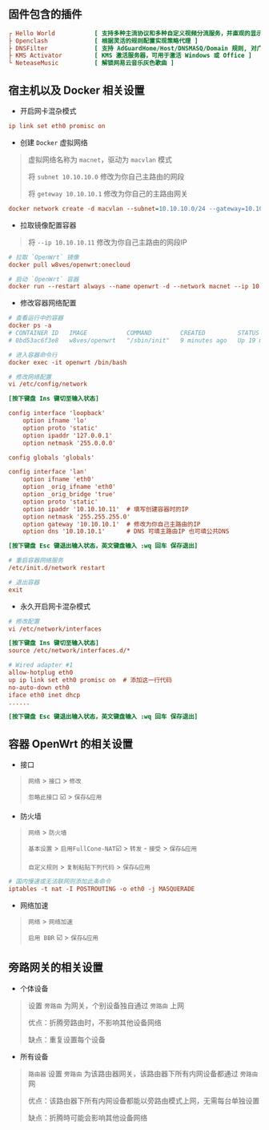 
## 固件包含的插件
```ini
┌ Hello World           [ 支持多种主流协议和多种自定义视频分流服务，并直观的显示节点信息 ]  
├ Openclash             [ 根据灵活的规则配置实现策略代理 ]
├ DNSFilter             [ 支持 AdGuardHome/Host/DNSMASQ/Domain 规则, 对广告进行过滤 ]
├ KMS Activator         [ KMS 激活服务器，可用于激活 Windows 或 Office ]  
└ NeteaseMusic          [ 解锁网易云音乐灰色歌曲 ]
```




## 宿主机以及 Docker 相关设置
- 开启网卡混杂模式
```ini
ip link set eth0 promisc on
```
- 创建 `Docker` 虚拟网络  

> 虚拟网络名称为 `macnet`，驱动为 `macvlan` 模式  
> 
> 将 `subnet 10.10.10.0`  修改为你自己主路由的网段  
> 
> 将 `geteway 10.10.10.1` 修改为你自己的主路由网关
```ini
docker network create -d macvlan --subnet=10.10.10.0/24 --gateway=10.10.10.1 -o parent=eth0 macnet
```

- 拉取镜像配置容器
> 将 `--ip 10.10.10.11` 修改为你自己主路由的网段IP
```ini
# 拉取 `OpenWrt` 镜像
docker pull w8ves/openwrt:onecloud

# 启动 `OpenWrt` 容器
docker run --restart always --name openwrt -d --network macnet --ip 10.10.10.11 --privileged w8ves/openwrt:onecloud /sbin/init
```

- 修改容器网络配置
```ini
# 查看运行中的容器
docker ps -a
# CONTAINER ID   IMAGE           COMMAND        CREATED         STATUS        PORTS     NAMES
# 0bd53ac6f3e8   w8ves/openwrt   "/sbin/init"   9 minutes ago   Up 19 minutes           openwrt

# 进入容器命令行
docker exec -it openwrt /bin/bash

# 修改网络配置
vi /etc/config/network
```
```ini
[按下键盘 Ins 键切至输入状态]

config interface 'loopback'
	option ifname 'lo'
	option proto 'static'
	option ipaddr '127.0.0.1'
	option netmask '255.0.0.0'

config globals 'globals'

config interface 'lan'
	option ifname 'eth0'
	option _orig_ifname 'eth0'
	option _orig_bridge 'true'
	option proto 'static'
	option ipaddr '10.10.10.11'  # 填写创建容器时的IP
	option netmask '255.255.255.0'
	option gateway '10.10.10.1'  # 修改为你自己主路由的IP
	option dns '10.10.10.1'      # DNS 可填主路由IP 也可填公共DNS

[按下键盘 Esc 键退出输入状态，英文键盘输入 :wq 回车 保存退出]
```
```ini
# 重启容器网络服务
/etc/init.d/network restart

# 退出容器
exit
```

- 永久开启网卡混杂模式
```ini
# 修改配置
vi /etc/network/interfaces
```
```ini
[按下键盘 Ins 键切至输入状态]
source /etc/network/interfaces.d/*

# Wired adapter #1
allow-hotplug eth0
up ip link set eth0 promisc on  # 添加这一行代码
no-auto-down eth0
iface eth0 inet dhcp
......

[按下键盘 Esc 键退出输入状态，英文键盘输入 :wq 回车 保存退出]
```

## 容器 OpenWrt 的相关设置

- 接口

> `网络` > `接口` > `修改`  
> 
> `忽略此接口` ☑️ > `保存&应用` 

- 防火墙

> `网络` > `防火墙`  
> 
> `基本设置` > `启用FullCone-NAT`☑️ > `转发` - `接受`  > `保存&应用`  
> 
>  `自定义规则` >  `复制粘贴下列代码` > `保存&应用` 
```ini
# 国内慢速或无法联网则添加此条命令
iptables -t nat -I POSTROUTING -o eth0 -j MASQUERADE
```

- 网络加速

> `网络` > `网络加速`  
> 
> `启用 BBR` ☑️ > `保存&应用` 


## 旁路网关的相关设置

- 个体设备 

> 设置 `旁路由` 为网关，个别设备独自通过 `旁路由` 上网
> 
> 优点：折腾旁路由时，不影响其他设备网络  
> 
> 缺点：重复设置每个设备  

- 所有设备 

>  `路由器` 设置 `旁路由` 为该路由器网关，该路由器下所有内网设备都通过 `旁路由` 网
> 
> 优点：该路由器下所有内网设备都能以旁路由模式上网，无需每台单独设置
> 
> 缺点：折腾時可能会影响其他设备网络
